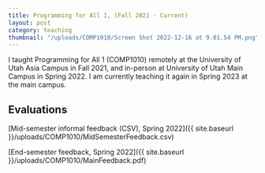 ```yaml
---
title: Programming for All 1, (Fall 2021 - Current)
layout: post
category: teaching
thumbnail: "/uploads/COMP1010/Screen Shot 2022-12-16 at 9.01.54 PM.png"
---
```

I taught Programming for All 1 (COMP1010) remotely at the University of Utah Asia Campus in Fall 2021, and in-person at University of Utah Main Campus in Spring 2022. I am currently teaching it again in Spring 2023 at the main campus.

## Evaluations

[Mid-semester informal feedback (CSV), Spring 2022]({{ site.baseurl }}/uploads/COMP1010/MidSemesterFeedback.csv)

[End-semester feedback, Spring 2022]({{ site.baseurl }}/uploads/COMP1010/MainFeedback.pdf)


